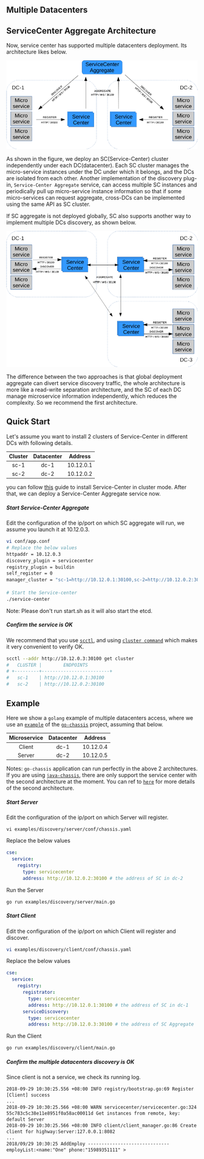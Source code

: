 Multiple Datacenters
-------

## ServiceCenter Aggregate Architecture

Now, service center has supported multiple datacenters deployment. 
Its architecture likes below.

![architecture](/docs/multidcs.PNG)

As shown in the figure, we deploy an SC(Service-Center) cluster independently under each DC(datacenter).
Each SC cluster manages the micro-service instances under the DC under which it belongs, and the DCs are
isolated from each other. Another implementation of the discovery plug-in, `Service-Center Aggregate` service, can
access multiple SC instances and periodically pull up micro-service instance information so that if some
micro-services can request aggregate, cross-DCs can be implemented using the same API as SC cluster.

If SC aggregate is not deployed globally, SC also supports another way to implement multiple DCs discovery,
as shown below.

![architecture](/docs/multidcs2.PNG)

The difference between the two approaches is that global deployment aggregate can divert service discovery traffic,
the whole architecture is more like a read-write separation architecture, and the SC of each DC manage microservice
information independently, which reduces the complexity. So we recommend the first architecture.

## Quick Start

Let's assume you want to install 2 clusters of Service-Center in different DCs with following details.

| Cluster | Datacenter  | Address     |  
| :-----: | :---------: | :---------: |  
| sc-1    | dc-1        | 10.12.0.1   |   
| sc-2    | dc-2        | 10.12.0.2   | 

you can follow [this](/docs/sc-cluster.md) guide to install Service-Center in cluster mode. After that,
we can deploy a Service-Center Aggregate service now. 

##### Start Service-Center Aggregate

Edit the configuration of the ip/port on which SC aggregate will run, we assume you launch it at 10.12.0.3.
```bash
vi conf/app.conf
# Replace the below values
httpaddr = 10.12.0.3
discovery_plugin = servicecenter
registry_plugin = buildin
self_register = 0
manager_cluster = "sc-1=http://10.12.0.1:30100,sc-2=http://10.12.0.2:30100"

# Start the Service-center
./service-center
```

Note: Please don't run start.sh as it will also start the etcd.

##### Confirm the service is OK

We recommend that you use [`scctl`](/scctl/README.md), and using
[`cluster command`](/scctl/pkg/plugin/README.md#cluster-options)
which makes it very convenient to verify OK.

```bash
scctl --addr http://10.12.0.3:30100 get cluster
#   CLUSTER |        ENDPOINTS         
# +---------+-------------------------+
#   sc-1    | http://10.12.0.1:30100  
#   sc-2    | http://10.12.0.2:30100
```

## Example

Here we show a `golang` example of multiple datacenters access, where we use an 
[`example`](https://github.com/go-chassis/go-chassis/tree/master/examples/discovery)
of the [`go-chassis`](https://github.com/go-chassis/go-chassis) project, assuming that below.

| Microservice | Datacenter  | Address     |  
| :-----:      | :---------: | :---------: |  
| Client       | dc-1        | 10.12.0.4   |   
| Server       | dc-2        | 10.12.0.5   |

Notes: `go-chassis` application can run perfectly in the above 2 architectures.
If you are using [`java-chassis`](https://github.com/apache/incubator-servicecomb-java-chassis),
there are only support the service center with the second architecture at the moment.
You can ref to [`here`](/docs/multidcs2.md) for more details of the second architecture.

##### Start Server

Edit the configuration of the ip/port on which Server will register.
```
vi examples/discovery/server/conf/chassis.yaml
```
Replace the below values
```yaml
cse:
  service:
    registry:
      type: servicecenter
      address: http://10.12.0.2:30100 # the address of SC in dc-2
```

Run the Server
```bash
go run examples/discovery/server/main.go
```
##### Start Client

Edit the configuration of the ip/port on which Client will register and discover.
```bash
vi examples/discovery/client/conf/chassis.yaml
```
Replace the below values
```yaml
cse:
  service:
    registry:
      registrator:
        type: servicecenter
        address: http://10.12.0.1:30100 # the address of SC in dc-1
      serviceDiscovery:
        type: servicecenter
        address: http://10.12.0.3:30100 # the address of SC Aggregate
```

Run the Client
```bash
go run examples/discovery/client/main.go
```

##### Confirm the multiple datacenters discovery is OK

Since client is not a service, we check its running log.
```
2018-09-29 10:30:25.556 +08:00 INFO registry/bootstrap.go:69 Register [Client] success
...
2018-09-29 10:30:25.566 +08:00 WARN servicecenter/servicecenter.go:324 55c783c5c38e11e8951f0a58ac00011d Get instances from remote, key: default Server
2018-09-29 10:30:25.566 +08:00 INFO client/client_manager.go:86 Create client for highway:Server:127.0.0.1:8082
...
2018/09/29 10:30:25 AddEmploy ------------------------------ employList:<name:"One" phone:"15989351111" > 
```

